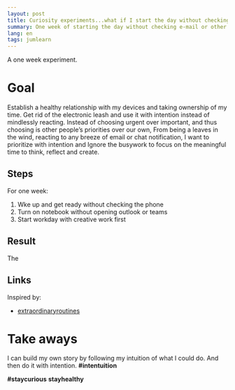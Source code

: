 ```yaml
---
layout: post
title: Curiosity experiments...what if I start the day without checking e-mail?
summary: One week of starting the day without checking e-mail or other notifications for one hour.
lang: en
tags: jumlearn
---
```


<div class="message">
A one week experiment.
</div>

# Goal
Establish a healthy relationship with my devices and taking ownership of my time.
Get rid of the electronic leash and use it with intention instead of mindlessly reacting.
Instead of choosing urgent over important, and thus choosing is other people’s priorities over our own, 
From being a leaves in the wind, reacting to any breeze of email or chat notification, 
I want to prioritize with intention and Ignore the busywork to focus on the meaningful time to think, reflect and create.

## Steps
For one week:
1. Wke up and get ready without checking the phone
2. Turn on notebook without opening outlook or teams
3. Start workday with creative work first

## Result
The 

## Links
Inspired by:

* [extraordinaryroutines](https://extraordinaryroutines.com)


# Take aways
I can build my own story by following my intuition of what I could do. And then do it with intention.
**#intentuition**

**#staycurious** **stayhealthy**
